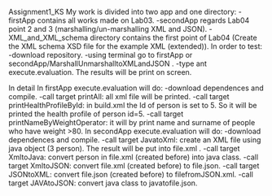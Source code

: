 Assignment1_KS
My work is divided into two app and one directory: 
-firstApp contains all works made on Lab03. 
-secondApp regards Lab04 point 2 and 3 (marshalling/un-marshalling XML and JSON).
-XML_and_XML_schema directory contains the first point of Lab04 (Create the XML schema XSD file for the example XML (extended)).
In order to test:
-download repository.
-using terminal go to firstApp or secondApp/MarshallUnmarshalltoXMLandJSON .
-type ant execute.evaluation.
The results will be print on screen.

In detail
In firstApp  execute.evaluation will do:
-download dependences and compile.
-call target printAll: all xml file will be printed.
-call target printHealthProfileById: in build.xml the Id of person is set to 5. So it will be printed the health profile of person id=5.
-call target printNameByWeightOperator: it will by print name and surname of people who have weight >80.
In secondApp execute.evaluation will do:
-download dependences and compile.
-call target JavatoXml: create an XML file using java object (3 person). The result will be put into file.xml .
-call target XmltoJava: convert person in file.xml (created before) into java class.
-call target XmltoJSON: convert  file.xml (created before) to  file.json.
-call target JSONtoXML: convert file.json (created before) to filefromJSON.xml.
-call target JAVAtoJSON: convert java class to javatofile.json.
